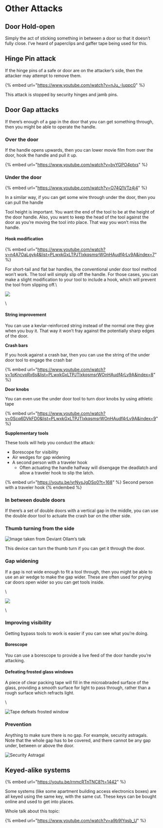 # Other Attacks

## Door Hold-open <a href="#docs-internal-guid-374fb03f-7fff-0978-a49c-8e939d80bb35" id="docs-internal-guid-374fb03f-7fff-0978-a49c-8e939d80bb35"></a>

Simply the act of sticking something in between a door so that it doesn’t fully close. I’ve heard of paperclips and gaffer tape being used for this.

## Hinge Pin attack

If the hinge pins of a safe or door are on the attacker’s side, then the attacker may attempt to remove them.

{% embed url="https://www.youtube.com/watch?v=nJu_-Iuppc0" %}

This attack is stopped by security hinges and jamb pins.

## Door Gap attacks

If there’s enough of a gap in the door that you can get something through, then you might be able to operate the handle.

### **Over the door**

If the handle opens upwards, then you can lower movie film from over the door, hook the handle and pull it up.

{% embed url="https://www.youtube.com/watch?v=byYGPO4ptxs" %}

### **Under the door**

{% embed url="https://www.youtube.com/watch?v=O74Q1VTz4j4" %}

In a similar way, if you can get some wire through under the door, then you can pull the handle

Tool height is important. You want the end of the tool to be at the height of the door handle. Also, you want to keep the head of the tool against the door as you’re moving the tool into place. That way you won’t miss the handle.

#### **Hook modification**

{% embed url="https://www.youtube.com/watch?v=n4A7OaLgyk4&list=PLwxkGxLTPJTlxkqsmsrWOnHAudf4rLv9A&index=7" %}

For short-tail and flat bar handles, the conventional under door tool method won’t work. The tool will simply slip off the handle. For those cases, you can make a slight modification to your tool to include a hook, which will prevent the tool from slipping off.\


![](https://lh5.googleusercontent.com/VYQqWoauSMpzgmWHt5TzzG5-x0-OQbBGsjKyWwxZexJUqFoXGvPfDxdmNb1-nRx1UVsNgnnvqkxmWM1BcxI3Mq8HqajPLShlpAwEteOi9BEttfBvZz4pgAG6cfY3P9b2UaxWEs\_IQsL7v5dXf03vgg)

\


#### **String improvement**

You can use a kevlar-reinforced string instead of the normal one they give when you buy it. That way it won’t fray against the potentially sharp edges of the door.

**Crash bars**

If you hook against a crash bar, then you can use the string of the under door tool to engage the crash bar

{% embed url="https://www.youtube.com/watch?v=1oKncvpRx6s&list=PLwxkGxLTPJTlxkqsmsrWOnHAudf4rLv9A&index=8" %}

**Door knobs**

You can even use the under door tool to turn door knobs by using athletic tape&#x20;

{% embed url="https://www.youtube.com/watch?v=0Scq6DVkFD0&list=PLwxkGxLTPJTlxkqsmsrWOnHAudf4rLv9A&index=9" %}

**Supplementary tools**

These tools will help you conduct the attack:

* Borescope for visibility
* Air wedges for gap widening
* A second person with a traveler hook&#x20;
  * Often actuating the handle halfway will disengage the deadlatch and allow a traveler hook to slip the latch.

{% embed url="https://youtu.be/yrNysJgDSo0?t=168" %}
Second person with a traveler hook
{% endembed %}

### **In between double doors**

If there’s a set of double doors with a vertical gap in the middle, you can use the double door tool to actuate the crash bar on the other side.

### **Thumb turning from the side**

![Image taken from Deviant Ollam’s talk](https://lh4.googleusercontent.com/o3gpuyqvdbohqi0UpqyNJBDM1Ju4WnQt7V\_bx3lbG8dPy9eWW4xqlHHvyfSTng5hqUZDySSArWWMuL-A3dBDBcZypnX\_2aEYTD90XOMs56wslyz8qCWoor9xEGxHYAJAd4rvOgbqPUhBbRqGoE6NVw)

This device can turn the thumb turn if you can get it through the door.

### **Gap widening**

If a gap is not wide enough to fit a tool through, then you might be able to use an air wedge to make the gap wider. These are often used for prying car doors open wider so you can get tools inside.

\


![](https://lh5.googleusercontent.com/Xi9KBXrcjljSLnKe24LacqDdZfPMUbfBBdxxpp\_ox3PT-LVT4DB5dvQS2wd1Gh6\_vpbPOkO5FbeNtIKdGCgvjP4AFB8WkLN6uS-5JiGz2mSGSxgIbLMq8qo4WfTIVSvW60KteJd4CeI-BQjpDM8HNA)

\


### **Improving visibility**

Getting bypass tools to work is easier if you can see what you’re doing.&#x20;

#### **Borescope**

You can use a borescope to provide a live feed of the door handle you’re attacking.

#### **Defeating frosted glass windows**

A piece of clear packing tape will fill in the microabraded surface of the glass, providing a smooth surface for light to pass through, rather than a rough surface which refracts light.

\


![Tape defeats frosted window](https://lh4.googleusercontent.com/H3JBowxPnI27XlwOto0Kr8L4anLkriIQ\_XNV1yJETUK7COS9NPV3M86ZZ9\_QPdzPl8Vz9COAwzfI4O76U4fB9qcqUMoALMXJiQCb-iy3Nm1Xqx2e2f24wtHN1O5Uf-4ux2vQ8V-d\_aibz2W4JQjKUA)



### **Prevention**

Anything to make sure there is no gap. For example, security astragals. Note that the whole gap has to be covered, and there cannot be any gap under, between or above the door.

![Security Astragal](https://lh5.googleusercontent.com/NDr6qZ0SRQbzH\_cCEmbXI-mvGz7QwXhsDxqBuWSS7GItpWXmDY951UCMZly\_Yhrg3-qHda9mFgvxYNtz-KDxPLJ\_f8gU1sgSlzYerhMeOu-Sx2aP-p\_nivBypyeztnX498SqC96Umb95JR5LTXIYuQ)

## Keyed-alike systems

{% embed url="https://youtu.be/rnmcRTnTNC8?t=1442" %}

Some systems (like some apartment building access electronics boxes) are all keyed using the same key, with the same cut. These keys can be bought online and used to get into places.

Whole talk about this topic:

{% embed url="https://www.youtube.com/watch?v=a9b9IYqsb_U" %}

